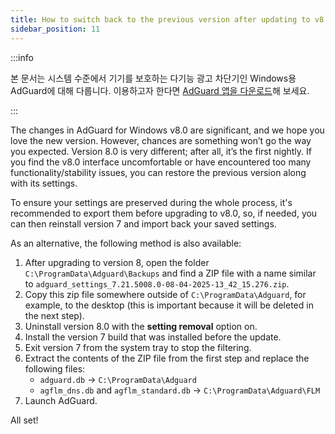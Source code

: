 ```yaml
---
title: How to switch back to the previous version after updating to v8.0
sidebar_position: 11
---
```


:::info

본 문서는 시스템 수준에서 기기를 보호하는 다기능 광고 차단기인 Windows용 AdGuard에 대해 다룹니다. 이용하고자 한다면 [AdGuard 앱을 다운로드](https://agrd.io/download-kb-adblock)해 보세요.

:::

The changes in AdGuard for Windows v8.0 are significant, and we hope you love the new version. However, chances are something won’t go the way you expected. Version 8.0 is very different; after all, it’s the first nightly. If you find the v8.0 interface uncomfortable or have encountered too many functionality/stability issues, you can restore the previous version along with its settings.

To ensure your settings are preserved during the whole process, it's recommended to export them before upgrading to v8.0, so, if needed, you can then reinstall version 7 and import back your saved settings.

As an alternative, the following method is also available:

1. After upgrading to version 8, open the folder `C:\ProgramData\Adguard\Backups` and find a ZIP file with a name similar to `adguard_settings_7.21.5008.0-08-04-2025-13_42_15.276.zip`.
2. Copy this zip file somewhere outside of `C:\ProgramData\Adguard`, for example, to the desktop (this is important because it will be deleted in the next step).
3. Uninstall version 8.0 with the **setting removal** option on.
4. Install the version 7 build that was installed before the update.
5. Exit version 7 from the system tray to stop the filtering.
6. Extract the contents of the ZIP file from the first step and replace the following files:
   - `adguard.db` → `C:\ProgramData\Adguard`
   - `agflm_dns.db` and `agflm_standard.db` → `C:\ProgramData\Adguard\FLM`
7. Launch AdGuard.

All set!
